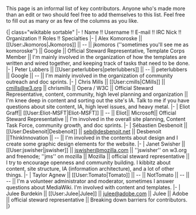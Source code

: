 This page is an informal list of key contributors. Anyone who's made more than an edit or two should feel free to add themselves to this list. Feel free to fill out as many or as few of the columns as you like.

{| class="wikitable sortable"
|-
! Name !! Username !! E-mail !! IRC Nick !! Organization !! Roles !! Specialties
|-
| Alex Komoroske || [[User:Jkomoros|Jkomoros]] || -- || jkomoros (''sometimes you'll see me as komoroske'') || Google || Official Steward Representative, Template Corps Member || I'm mainly involved in the organization of how the templates are written and wired together, and keeping track of tasks that need to be done.
|-
| Peter Lubbers || [[User:peterlubbers|peterlubbers]] || -- || peterlubbers || Google || -- || I'm mainly involved in the organization of community outreach and doc sprints.
|-
| Chris Mills || [[User:cmills|CMills]] || cmills@w3.org || chrismills || Opera / W3C || Official Steward Representative, content, community, high level planning and organization || I'm knee deep in content and sorting out the site's IA. Talk to me if you have questions about site content, IA, high level issues, and heavy metal. 
|-
| Eliot Graff|| [[User:Eliot-MSFT|Eliot-MSFT]] || -- || Eliot|| Microsoft|| Official Steward Representative || I'm involved in the overall site planning, Content Task Force, community growth, and doc sprints.
|-
| Sébastien Desbenoit || [[User:Desbenoit|Desbenoit]] || seb@desbenoit.net || Desbenoit ||ThinkInnovation || -- || I'm involved in the contents about design and I create some graphic design elements for the website.
|-
| Janet Swisher || [[User:jswisher|jswisher]] || jswisher@mozilla.com || ''jswisher'' on w3.org and freenode; ''jms'' on mozilla || Mozilla || official steward representative || I try to encourage openness and community building. I kibbitz about content, site structure, IA (information architecture), and a lot of other things.
|-
| Taylor Agnew || [[User:Tomato|Tomato]] || -- || NotTomato || -- || -- || I'm a volunteer administrator and moderator, sometimes I answer questions about MediaWiki. I'm involved with content and templates.
|-
| Julee Burdekin || [[User:Julee|Julee]] || julee@adobe.com || Julee || Adobe || official steward representative || Breaking down barriers for contributors.
|}